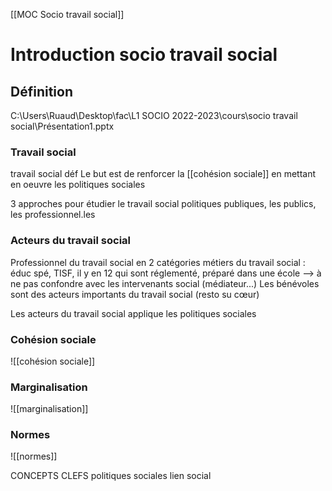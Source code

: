 [[MOC Socio travail social]]
# Introduction socio travail social
## Définition
C:\Users\Ruaud\Desktop\fac\L1 SOCIO 2022-2023\cours\socio travail social\Présentation1.pptx
### Travail social
 travail social déf
	Le but est de renforcer la [[cohésion sociale]] en mettant en oeuvre les politiques sociales

3 approches pour étudier le travail social
	politiques publiques, les publics, les professionnel.les

### Acteurs du travail social
Professionnel du travail social en 2 catégories
 métiers du travail social : éduc spé, TISF, il y en 12 qui sont réglementé, préparé dans une école
	--> à ne pas confondre avec les intervenants social (médiateur...)
	Les bénévoles sont des acteurs importants du travail social (resto su cœur)

Les acteurs du travail social applique les politiques sociales

### Cohésion sociale
![[cohésion sociale]]

### Marginalisation
![[marginalisation]]

### Normes
![[normes]]

CONCEPTS CLEFS
politiques sociales
lien social
